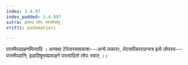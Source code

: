 ```yaml
---
index: 3.4.97
index_padded: 3.4.097
sutra: इतश्च लोपः परस्मैपदेषु
vritti: padamanjari

---
```

परस्मैपदग्रहणमित्यादि । अन्यथा टेरेत्वस्यावकाशः---अन्ये लकाराः, लेट्यपीकारादन्यत्र इतो लोपस्य---परस्मैपदानि; इडादिषूभयप्रसङ्गे परत्वादितो लोपः स्यात् ।।